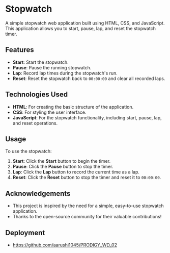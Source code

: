 # Stopwatch

A simple stopwatch web application built using HTML, CSS, and JavaScript. This application allows you to start, pause, lap, and reset the stopwatch timer.

## Features

- **Start**: Start the stopwatch.
- **Pause**: Pause the running stopwatch.
- **Lap**: Record lap times during the stopwatch's run.
- **Reset**: Reset the stopwatch back to `00:00:00` and clear all recorded laps.

## Technologies Used

- **HTML**: For creating the basic structure of the application.
- **CSS**: For styling the user interface.
- **JavaScript**: For the stopwatch functionality, including start, pause, lap, and reset operations.

## Usage

To use the stopwatch:

1. **Start**: Click the **Start** button to begin the timer.
2. **Pause**: Click the **Pause** button to stop the timer.
3. **Lap**: Click the **Lap** button to record the current time as a lap.
4. **Reset**: Click the **Reset** button to stop the timer and reset it to `00:00:00`.

## Acknowledgements

- This project is inspired by the need for a simple, easy-to-use stopwatch application.
- Thanks to the open-source community for their valuable contributions!

## Deployment

- https://github.com/aarushi1045/PRODIGY_WD_02


